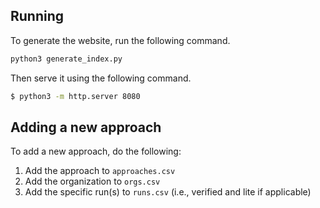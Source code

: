 ## Running

To generate the website, run the following command.
```bash
python3 generate_index.py
``` 

Then serve it using the following command.
```bash
$ python3 -m http.server 8080
```

## Adding a new approach

To add a new approach, do the following:

1) Add the approach to `approaches.csv`
2) Add the organization to `orgs.csv`
3) Add the specific run(s) to `runs.csv` (i.e., verified and lite if applicable)